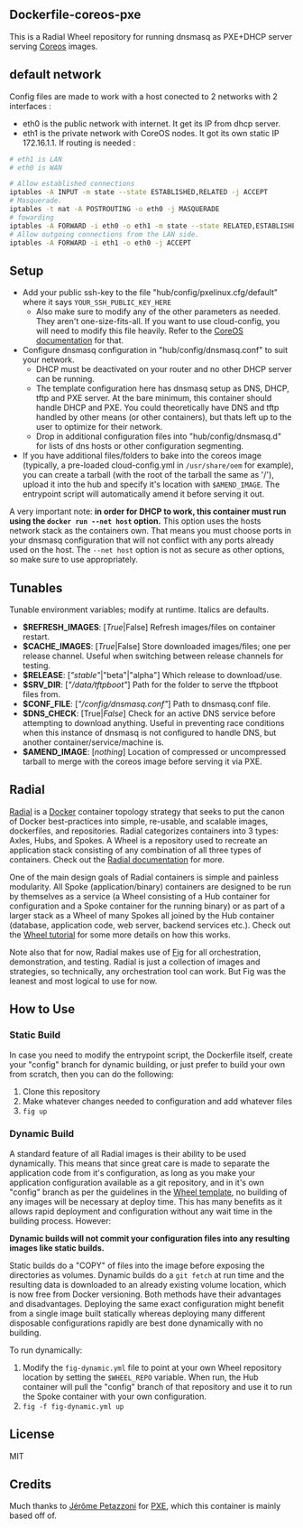 ## Dockerfile-coreos-pxe

This is a Radial Wheel repository for running dnsmasq as PXE+DHCP server serving
[Coreos][coreos] images.

## default network
Config files are made to work with a host conected to 2 networks with 2 interfaces :
* eth0 is the public network with internet. It get its IP from dhcp server.
* eth1 is the private network with CoreOS nodes. It got its own static IP 172.16.1.1.
If routing is needed :

```bash
# eth1 is LAN
# eth0 is WAN

# Allow established connections
iptables -A INPUT -m state --state ESTABLISHED,RELATED -j ACCEPT
# Masquerade.
iptables -t nat -A POSTROUTING -o eth0 -j MASQUERADE
# fowarding
iptables -A FORWARD -i eth0 -o eth1 -m state --state RELATED,ESTABLISHED -j ACCEPT
# Allow outgoing connections from the LAN side.
iptables -A FORWARD -i eth1 -o eth0 -j ACCEPT
```

## Setup
* Add your public ssh-key to the file "hub/config/pxelinux.cfg/default" where it
  says `YOUR_SSH_PUBLIC_KEY_HERE`
  * Also make sure to modify any of the other parameters as needed. They aren't
    one-size-fits-all. If you want to use cloud-config, you will need to modify
    this file heavily. Refer to the [CoreOS documentation][pxedocs] for that.
* Configure dnsmasq configuration in "hub/config/dnsmasq.conf" to suit your
  network.
    * DHCP must be deactivated on your router and no other DHCP server can be
      running.
    * The template configuration here has dnsmasq setup as DNS, DHCP, tftp and
      PXE server. At the bare minimum, this container should handle DHCP and
      PXE. You could theoretically have DNS and tftp handled by other means (or
      other containers), but thats left up to the user to optimize for their
      network.
    * Drop in additional configuration files into "hub/config/dnsmasq.d" for
      lists of dns hosts or other configuration segmenting.
* If you have additional files/folders to bake into the coreos image (typically,
  a pre-loaded cloud-config.yml in `/usr/share/oem` for example), you can create
  a tarball (with the root of the tarball the same as '/'), upload it into the
  hub and specify it's location with `$AMEND_IMAGE`. The entrypoint script will
  automatically amend it before serving it out.

A very important note: **in order for DHCP to work, this container must run
using the `docker run --net host` option.** This option uses the hosts network
stack as the containers own. That means you must choose ports in your dnsmasq
configuration that will not conflict with any ports already used on the host.
The `--net host` option is not as secure as other options, so make sure to use
appropriately. 

[coreos]: https://coreos.com/
[pxedocs]: https://coreos.com/docs/running-coreos/bare-metal/booting-with-pxe/

## Tunables

Tunable environment variables; modify at runtime. Italics are defaults.

- **$REFRESH_IMAGES**: [_True_|False] Refresh images/files on container restart.
- **$CACHE_IMAGES**: [_True_|False] Store downloaded images/files; one per release channel.
    Useful when switching between release channels for testing.
- **$RELEASE**: [_"stable"_|"beta"|"alpha"] Which release to download/use.
- **$SRV_DIR**: [_"/data/tftpboot"_] Path for the folder to serve the tftpboot files from. 
- **$CONF_FILE**: [_"/config/dnsmasq.conf"_] Path to dnsmasq.conf file.
- **$DNS_CHECK**: [True|_False_] Check for an active DNS service before attempting to
    download anything. Useful in preventing race conditions when this instance
    of dnsmasq is not configured to handle DNS, but another
    container/service/machine is.
- **$AMEND_IMAGE**: [_nothing_] Location of compressed or uncompressed tarball
  to merge with the coreos image before serving it via PXE.

## Radial

[Radial][radial] is a [Docker][docker] container topology strategy that
seeks to put the canon of Docker best-practices into simple, re-usable, and
scalable images, dockerfiles, and repositories. Radial categorizes containers
into 3 types: Axles, Hubs, and Spokes. A Wheel is a repository used to recreate
an application stack consisting of any combination of all three types of
containers. Check out the [Radial documentation][radialdocs] for more.

One of the main design goals of Radial containers is simple and painless
modularity. All Spoke (application/binary) containers are designed to be run by
themselves as a service (a Wheel consisting of a Hub container for configuration
and a Spoke container for the running binary) or as part of a larger stack as a
Wheel of many Spokes all joined by the Hub container (database, application
code, web server, backend services etc.). Check out the [Wheel
tutorial][wheel-template] for some more details on how this works.

Note also that for now, Radial makes use of [Fig][fig] for all orchestration,
demonstration, and testing. Radial is just a collection of images and
strategies, so technically, any orchestration tool can work. But Fig was the
leanest and most logical to use for now. 

[wheel-template]: https://github.com/radial/template-wheel
[fig]: http://www.fig.sh
[docker]: http://docker.io/
[radial]: https://github.com/radial
[radialdocs]: http://radial.viewdocs.io/docs

## How to Use
### Static Build

In case you need to modify the entrypoint script, the Dockerfile itself, create
your "config" branch for dynamic building, or just prefer to build your own from
scratch, then you can do the following:

1. Clone this repository
2. Make whatever changes needed to configuration and add whatever files
3. `fig up`

### Dynamic Build

A standard feature of all Radial images is their ability to be used dynamically.
This means that since great care is made to separate the application code from
it's configuration, as long as you make your application configuration available
as a git repository, and in it's own "config" branch as per the guidelines in
the [Wheel template][wheel-template], no building of any images will be
necessary at deploy time. This has many benefits as it allows rapid deployment
and configuration without any wait time in the building process. However:

**Dynamic builds will not commit your configuration files into any
resulting images like static builds.**

Static builds do a "COPY" of files into the image before exposing the
directories as volumes. Dynamic builds do a `git fetch` at run time and the
resulting data is downloaded to an already existing volume location, which is
now free from Docker versioning. Both methods have their advantages and
disadvantages. Deploying the same exact configuration might benefit from a
single image built statically whereas deploying many different disposable 
configurations rapidly are best done dynamically with no building.

To run dynamically:

1. Modify the `fig-dynamic.yml` file to point at your own Wheel repository
   location by setting the `$WHEEL_REPO` variable. When run, the Hub container
   will pull the "config" branch of that repository and use it to run the Spoke
   container with your own configuration.
3. `fig -f fig-dynamic.yml up`

## License

MIT

## Credits

Much thanks to [Jérôme Petazzoni](https://github.com/jpetazzo) for
[PXE](https://github.com/jpetazzo/pxe), which this container is mainly based off
of. 
